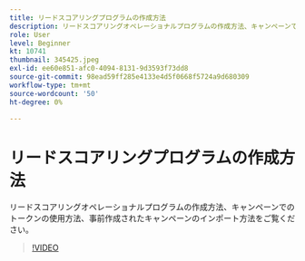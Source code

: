 ```yaml
---
title: リードスコアリングプログラムの作成方法
description: リードスコアリングオペレーショナルプログラムの作成方法、キャンペーンでのトークンの使用方法、事前作成されたキャンペーンのインポート方法をご覧ください。
role: User
level: Beginner
kt: 10741
thumbnail: 345425.jpeg
exl-id: ee60e851-afc0-4094-8131-9d3593f73dd8
source-git-commit: 98ead59ff285e4133e4d5f0668f5724a9d680309
workflow-type: tm+mt
source-wordcount: '50'
ht-degree: 0%

---
```


# リードスコアリングプログラムの作成方法

リードスコアリングオペレーショナルプログラムの作成方法、キャンペーンでのトークンの使用方法、事前作成されたキャンペーンのインポート方法をご覧ください。

>[!VIDEO](https://video.tv.adobe.com/v/345425/?quality=12&learn=on)
